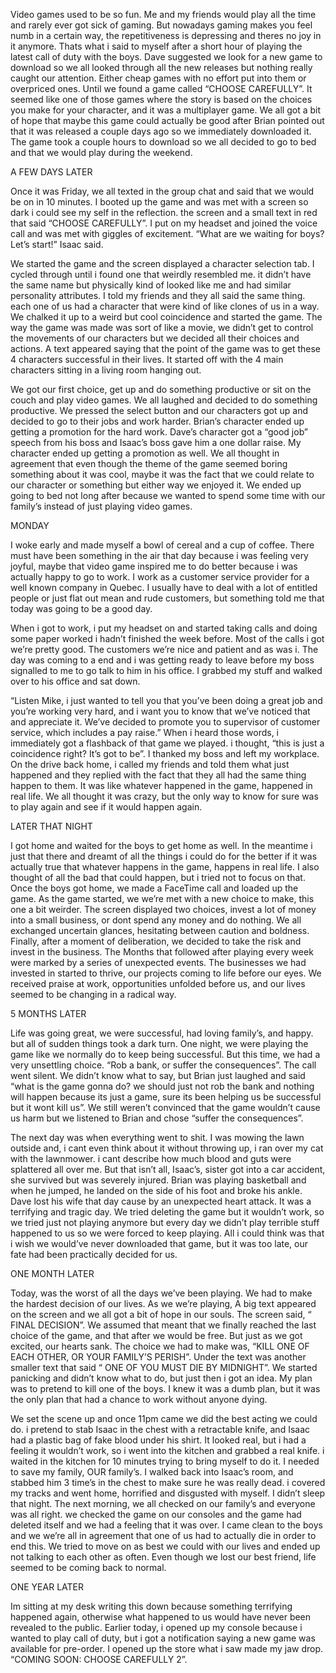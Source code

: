Video games used to be so fun. Me and my friends would play all the time and rarely ever got sick of gaming. But nowadays gaming makes you feel numb in a certain way, the repetitiveness is depressing and theres no joy in it anymore. Thats what i said to myself after a short hour of playing the latest call of duty with the boys. Dave suggested we look for a new game to download so we all looked through all the new releases but nothing really caught our attention. Either cheap games with no effort put into them or overpriced ones. Until we found a game called “CHOOSE CAREFULLY”.  It seemed like one of those games where the story is based on the choices you make for your character, and it was a multiplayer game. We all got a bit of hope that maybe this game could actually be good after Brian pointed out that it was released a couple days ago so we immediately downloaded it. The game took a couple hours to download so we all decided to go to bed and that we would play during the weekend.

A FEW DAYS LATER

Once it was Friday, we all texted in the group chat and said that we would be on in 10 minutes. I booted up the game and was met with a screen so dark i could see my self in the reflection. the screen and a small text in red that said “CHOOSE CAREFULLY”. I put on my headset and joined the voice call and was met with giggles of excitement. “What are we waiting for boys? Let’s start!” Isaac said. 

We started the game and the screen displayed a character selection tab. I cycled through until i found one that weirdly resembled me. it didn’t have the same name but physically kind of looked like me and had similar personality attributes. I told my friends and they all said the same thing. each one of us had a character that were kind of like clones of us in a way. We chalked it up to a weird but cool coincidence and started the game. The way the game was made was sort of like a movie, we didn’t get to control the movements of our characters but we decided all their choices and actions. A text appeared saying that the point of the game was to get these 4 characters successful in their lives. It started off with the 4 main characters sitting in a living room hanging out.

We got our first choice, get up and do something productive or sit on the couch and play video games. We all laughed and decided to do something productive. We pressed the select button and our characters got up and decided to go to their jobs and work harder. Brian’s character ended up getting a promotion for the hard work.
Dave’s character got a “good job” speech from his boss and Isaac’s boss gave him a one dollar raise. My character ended up getting a promotion as well. We all thought in agreement that even though the theme of the game seemed boring something about it was cool, maybe it was the fact that we could relate to our character or something but either way we enjoyed it. We ended up going to bed not long after because we wanted to spend some time with our family’s instead of just playing video games.

MONDAY

I woke early and made myself a bowl of cereal and a cup of coffee. There must have been something in the air that day because i was feeling very joyful, maybe that video game inspired me to do better because i was actually happy to go to work. I work as a customer service provider for a well known company in Quebec. I usually have to deal with a lot of entitled people or just flat out mean and rude customers, but something told me that today was going to be a good day. 

When i got to work, i put my headset on and started taking calls and doing some paper worked i hadn’t finished the week before. Most of the calls i got we’re pretty good. The customers we’re nice and patient and as was i. The day was coming to a end and i was getting ready to leave before my boss signalled to me to go talk to him in his office. I grabbed my stuff and walked over to his office and sat down.

“Listen Mike, i just wanted to tell you that you’ve been doing a great job and you’re working very hard, and i want you to know that we’ve noticed that and appreciate it. We’ve decided to promote you to supervisor of customer service, which includes a pay raise.” When i heard those words, i immediately got a flashback of that game we played. i thought, “this is just a coincidence right? It’s got to be”. I thanked my boss and left my workplace. On the drive back home, i called my friends and told them what just happened and they replied with the fact that they all had the same thing happen to them. It was like whatever happened in the game, happened in real life. We all thought it was crazy, but the only way to know for sure was to play again and see if it would happen again.

LATER THAT NIGHT

I got home and waited for the boys to get home as well. In the meantime i just that there and dreamt of all the things i could do for the better if it was actually true that whatever happens in the game, happens in real life. I also thought of all the bad that could happen, but i tried not to focus on that. Once the boys got home, we made a FaceTime call and loaded up the game. As the game started, we we’re met with a new choice to make, this one a bit weirder. The screen displayed two choices, invest a lot of money into a small business, or dont spend any money and do nothing. We all exchanged uncertain glances, hesitating between caution and boldness. Finally, after a moment of deliberation, we decided to take the risk and invest in the business. The Months that followed after playing every week were marked by a series of unexpected events. The businesses we had invested in started to thrive, our projects coming to life before our eyes. We received praise at work, opportunities unfolded before us, and our lives seemed to be changing in a radical way.
 
5 MONTHS LATER

Life was going great, we were successful, had loving family’s, and happy. but all of sudden things took a dark turn. One night, we were playing the game like we normally do to keep being successful. But this time, we had a very unsettling choice. “Rob a bank, or suffer the consequences”. The call went silent. We didn’t know what to say, but Brian just laughed and said “what is the game gonna do? we should just not rob the bank and nothing will happen because its just a game, sure its been helping us be successful but it wont kill us”. We still weren’t convinced that the game wouldn’t cause us harm but we listened to Brian and chose “suffer the consequences”. 

The next day was when everything went to shit. I was mowing the lawn outside and, i cant even think about it without throwing up, i ran over my cat with the lawnmower. i cant describe how much blood and guts were splattered all over me. But that isn’t all, Isaac’s, sister got into a car accident, she survived but was severely injured. Brian was playing basketball and when he jumped, he landed on the side of his foot and broke his ankle. Dave lost his wife that day cause by an unexpected heart attack. It was a terrifying and tragic day. We tried deleting the game but it wouldn’t work, so we tried just not playing anymore but every day we didn’t play terrible stuff happened to us so we were forced to keep playing. All i could think was that i wish we would’ve never downloaded that game, but it was too late, our fate had been practically decided for us.

ONE MONTH LATER

Today, was the worst of all the days we’ve been playing. We had to make the hardest decision of our lives. As we we’re playing, A big text appeared on the screen and we all got a bit of hope in our souls. The screen said, “ FINAL DECISION”. We assumed that meant that we finally reached the last choice of the game, and that after we would be free. But just as we got excited, our hearts sank. The choice we had to make was, “KILL ONE OF EACH OTHER, OR YOUR FAMILY’S PERISH”. Under the text was another smaller text that said “ ONE OF YOU MUST DIE BY MIDNIGHT”. We started panicking and didn’t know what to do, but just then i got an idea. My plan was to pretend to kill one of the boys. I knew it was a dumb plan, but it was the only plan that had a chance to work without anyone dying. 

We set the scene up and once 11pm came we did the best acting we could do. i pretend to stab Isaac in the chest with a retractable knife, and Isaac had a plastic bag of fake blood under his shirt. It looked real, but i had a feeling it wouldn’t work, so i went into the kitchen and grabbed a real knife. i waited in the kitchen for 10 minutes trying to bring myself to do it. I needed to save my family, OUR family’s. I walked back into Isaac’s room, and stabbed him 3 time’s in the chest to make sure he was really dead. i covered my tracks and went home, horrified and disgusted with myself. I didn’t sleep that night. The next morning, we all checked on our family’s and everyone was all right. we checked the game on our consoles and the game had deleted itself and we had a feeling that it was over. I came clean to the boys and we we’re all in agreement that one of us had to actually die in order to end this. We tried to move on as best we could with our lives and ended up not talking to each other as often. Even though we lost our best friend, life seemed to be coming back to normal.

ONE YEAR LATER

Im sitting at my desk writing this down because something terrifying happened again, otherwise what happened to us would have never been revealed to the public. Earlier today, i opened up my console because i wanted to play call of duty, but i got a notification saying a new game was available for pre-order. I opened up the store what i saw made my jaw drop. “COMING SOON: CHOOSE CAREFULLY 2”.